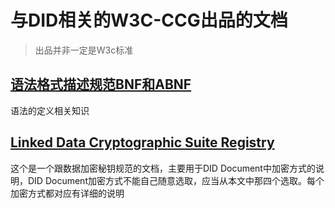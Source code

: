# 与DID相关的W3C-CCG出品的文档
> 出品并非一定是W3c标准

## [语法格式描述规范BNF和ABNF](/w3c/abnf/)
语法的定义相关知识

## [Linked Data Cryptographic Suite Registry](/w3c/ld-cryptosuite-registry/)
这个是一个跟数据加密秘钥规范的文档，主要用于DID Document中加密方式的说明，DID Document加密方式不能自己随意选取，应当从本文中那四个选取。每个加密方式都对应有详细的说明